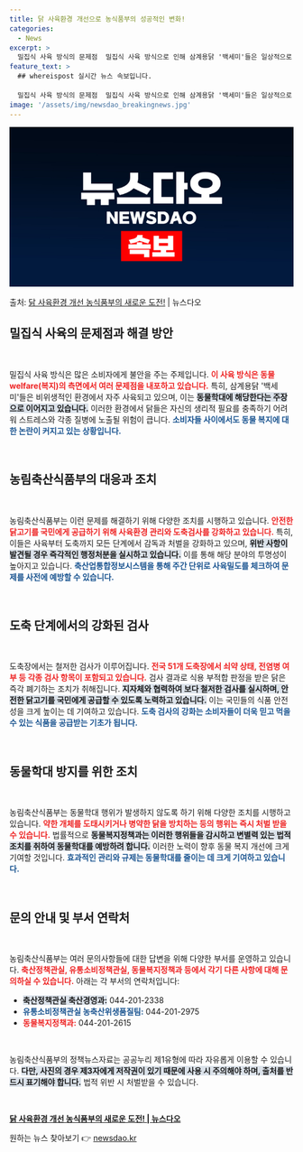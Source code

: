 ```yaml
---
title: 닭 사육환경 개선으로 농식품부의 성공적인 변화!
categories:
  - News
excerpt: >
  밀집식 사육 방식의 문제점  밀집식 사육 방식으로 인해 삼계용닭 '백세미'들은 일상적으로 비위생적 환경에서 …
feature_text: >
  ## whereispost 실시간 뉴스 속보입니다.

  밀집식 사육 방식의 문제점  밀집식 사육 방식으로 인해 삼계용닭 '백세미'들은 일상적으로 비위생적 환경에서 …
image: '/assets/img/newsdao_breakingnews.jpg'
---
```


![뉴스다오 속보](/assets/img/newsdao_breakingnews.jpg)

<p>출처: <a href="https://newsdao.kr/4898" rel="dofollow">닭 사육환경 개선 농식품부의 새로운 도전!</a> | 뉴스다오</p>

<h2 data-ke-size="size26">밀집식 사육의 문제점과 해결 방안</h2>

<p data-ke-size="size16">&nbsp;</p>

밀집식 사육 방식은 많은 소비자에게 불안을 주는 주제입니다. <b><span style="color: #ee2323;">이 사육 방식은 동물 welfare(복지)의 측면에서 여러 문제점을 내포하고 있습니다.</span></b> 특히, 삼계용닭 '백세미'들은 비위생적인 환경에서 자주 사육되고 있으며, 이는 <b><span style="background-color: #21538527;">동물학대에 해당한다는 주장으로 이어지고 있습니다.</span></b> 이러한 환경에서 닭들은 자신의 생리적 필요를 충족하기 어려워 스트레스와 각종 질병에 노출될 위험이 큽니다. <b><span style="color: #1a5490;">소비자들 사이에서도 동물 복지에 대한 논란이 커지고 있는 상황입니다.</span></b>

<p data-ke-size="size16">&nbsp;</p>

<h2 data-ke-size="size26">농림축산식품부의 대응과 조치</h2>

<p data-ke-size="size16">&nbsp;</p>

농림축산식품부는 이런 문제를 해결하기 위해 다양한 조치를 시행하고 있습니다. <b><span style="color: #ee2323;">안전한 닭고기를 국민에게 공급하기 위해 사육환경 관리와 도축검사를 강화하고 있습니다.</span></b> 특히, 이들은 사육부터 도축까지 모든 단계에서 감독과 처벌을 강화하고 있으며, <b><span style="background-color: #21538527;">위반 사항이 발견될 경우 즉각적인 행정처분을 실시하고 있습니다.</span></b> 이를 통해 해당 분야의 투명성이 높아지고 있습니다. <b><span style="color: #1a5490;">축산업통합정보시스템을 통해 주간 단위로 사육밀도를 체크하여 문제를 사전에 예방할 수 있습니다.</span></b>

<p data-ke-size="size16">&nbsp;</p>

<h2 data-ke-size="size26">도축 단계에서의 강화된 검사</h2>

<p data-ke-size="size16">&nbsp;</p>

도축장에서는 철저한 검사가 이루어집니다. <b><span style="color: #ee2323;">전국 51개 도축장에서 쇠약 상태, 전염병 여부 등 각종 검사 항목이 포함되고 있습니다.</span></b> 검사 결과로 식용 부적합 판정을 받은 닭은 즉각 폐기하는 조치가 취해집니다. <b><span style="background-color: #21538527;">지자체와 협력하여 보다 철저한 검사를 실시하며, 안전한 닭고기를 국민에게 공급할 수 있도록 노력하고 있습니다.</span></b> 이는 국민들의 식품 안전성을 크게 높이는 데 기여하고 있습니다. <b><span style="color: #1a5490;">도축 검사의 강화는 소비자들이 더욱 믿고 먹을 수 있는 식품을 공급받는 기초가 됩니다.</span></b>

<p data-ke-size="size16">&nbsp;</p>

<h2 data-ke-size="size26">동물학대 방지를 위한 조치</h2>

<p data-ke-size="size16">&nbsp;</p>

농림축산식품부는 동물학대 행위가 발생하지 않도록 하기 위해 다양한 조치를 시행하고 있습니다. <b><span style="color: #ee2323;">약한 개체를 도태시키거나 병약한 닭을 방치하는 등의 행위는 즉시 처벌 받을 수 있습니다.</span></b> 법률적으로 <b><span style="background-color: #21538527;">동물복지정책과는 이러한 행위들을 감시하고 변별력 있는 법적 조치를 취하여 동물학대를 예방하려 합니다.</span></b> 이러한 노력이 향후 동물 복지 개선에 크게 기여할 것입니다. <b><span style="color: #1a5490;">효과적인 관리와 규제는 동물학대를 줄이는 데 크게 기여하고 있습니다.</span></b>

<p data-ke-size="size16">&nbsp;</p>

<h2 data-ke-size="size26">문의 안내 및 부서 연락처</h2>

<p data-ke-size="size16">&nbsp;</p>

농림축산식품부는 여러 문의사항들에 대한 답변을 위해 다양한 부서를 운영하고 있습니다. <b><span style="color: #ee2323;">축산정책관실, 유통소비정책관실, 동물복지정책과 등에서 각기 다른 사항에 대해 문의하실 수 있습니다.</span></b> 아래는 각 부서의 연락처입니다:

<ul>
  <li><b><span style="background-color: #21538527;">축산정책관실 축산경영과:</span></b> 044-201-2338</li>
  <li><b><span style="color: #1a5490;">유통소비정책관실 농축산위생품질팀:</span></b> 044-201-2975</li>
  <li><b><span style="color: #ee2323;">동물복지정책과:</span></b> 044-201-2615</li>
</ul>

<p data-ke-size="size16">&nbsp;</p>

농림축산식품부의 정책뉴스자료는 공공누리 제1유형에 따라 자유롭게 이용할 수 있습니다. <b><span style="background-color: #21538527;">다만, 사진의 경우 제3자에게 저작권이 있기 때문에 사용 시 주의해야 하며, 출처를 반드시 표기해야 합니다.</span></b> 법적 위반 시 처벌받을 수 있습니다.

<p data-ke-size="size16">&nbsp;</p>

<b><a href="https://newsdao.kr/4898">닭 사육환경 개선 농식품부의 새로운 도전! | 뉴스다오</a></b> 

원하는 뉴스 찾아보기 👉 <a href="https://newsdao.kr" rel="dofollow">newsdao.kr</a>


